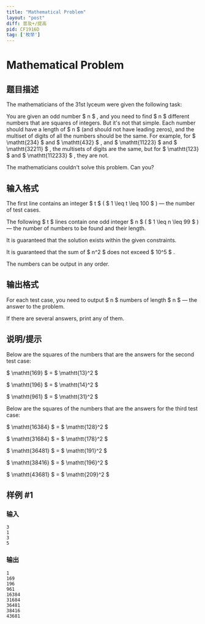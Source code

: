 ```yaml
---
title: "Mathematical Problem"
layout: "post"
diff: 普及+/提高
pid: CF1916D
tag: ['枚举']
---
```


# Mathematical Problem

## 题目描述

The mathematicians of the 31st lyceum were given the following task:

You are given an odd number $ n $ , and you need to find $ n $ different numbers that are squares of integers. But it's not that simple. Each number should have a length of $ n $ (and should not have leading zeros), and the multiset of digits of all the numbers should be the same. For example, for $ \mathtt{234} $ and $ \mathtt{432} $ , and $ \mathtt{11223} $ and $ \mathtt{32211} $ , the multisets of digits are the same, but for $ \mathtt{123} $ and $ \mathtt{112233} $ , they are not.

The mathematicians couldn't solve this problem. Can you?

## 输入格式

The first line contains an integer $ t $ ( $ 1 \leq t \leq 100 $ ) — the number of test cases.

The following $ t $ lines contain one odd integer $ n $ ( $ 1 \leq n \leq 99 $ ) — the number of numbers to be found and their length.

It is guaranteed that the solution exists within the given constraints.

It is guaranteed that the sum of $ n^2 $ does not exceed $ 10^5 $ .

The numbers can be output in any order.

## 输出格式

For each test case, you need to output $ n $ numbers of length $ n $ — the answer to the problem.

If there are several answers, print any of them.

## 说明/提示

Below are the squares of the numbers that are the answers for the second test case:

 $ \mathtt{169} $ = $ \mathtt{13}^2 $

 $ \mathtt{196} $ = $ \mathtt{14}^2 $

 $ \mathtt{961} $ = $ \mathtt{31}^2 $

Below are the squares of the numbers that are the answers for the third test case:

 $ \mathtt{16384} $ = $ \mathtt{128}^2 $

 $ \mathtt{31684} $ = $ \mathtt{178}^2 $

 $ \mathtt{36481} $ = $ \mathtt{191}^2 $

 $ \mathtt{38416} $ = $ \mathtt{196}^2 $

 $ \mathtt{43681} $ = $ \mathtt{209}^2 $

## 样例 #1

### 输入

```
3
1
3
5
```

### 输出

```
1
169
196
961
16384
31684
36481
38416
43681
```

